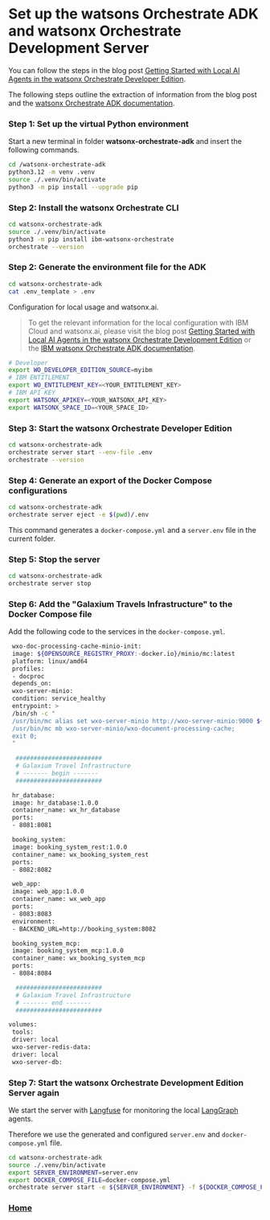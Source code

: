 # Set up the watsons Orchestrate ADK and watsonx Orchestrate Development Server

You can follow the steps in the blog post [Getting Started with Local AI Agents in the watsonx Orchestrate Developer Edition](https://suedbroecker.net/2025/06/25/getting-started-with-local-ai-agents-in-the-watsonx-orchestrate-developer-edition/).

The following steps outline the extraction of information from the blog post and the [watsonx Orchestrate ADK documentation](https://developer.watson-orchestrate.ibm.com/).

### Step 1: Set up the virtual Python environment

Start a new terminal in folder **watsonx-orchestrate-adk** and insert the following commands.

```sh
cd /watsonx-orchestrate-adk
python3.12 -m venv .venv
source ./.venv/bin/activate
python3 -m pip install --upgrade pip
```

### Step 2: Install the watsonx Orchestrate CLI

```sh
cd watsonx-orchestrate-adk
source ./.venv/bin/activate
python3 -m pip install ibm-watsonx-orchestrate
orchestrate --version
```

### Step 2: Generate the environment file for the ADK

```sh
cd watsonx-orchestrate-adk
cat .env_template > .env
```

Configuration for local usage and watsonx.ai.

>To get the relevant information for the local configuration with IBM Cloud and watsonx.ai, please visit the blog post [Getting Started with Local AI Agents in the watsonx Orchestrate Development Edition](https://suedbroecker.net/2025/06/25/getting-started-with-local-ai-agents-in-the-watsonx-orchestrate-developer-edition/) or the [IBM watsonx Orchestrate ADK documentation](https://developer.watson-orchestrate.ibm.com/getting_started/installing#ibm-cloud).


```sh
# Developer
export WO_DEVELOPER_EDITION_SOURCE=myibm
# IBM ENTITLEMENT
export WO_ENTITLEMENT_KEY=<YOUR_ENTITLEMENT_KEY>
# IBM API KEY
export WATSONX_APIKEY=<YOUR_WATSONX_API_KEY>
export WATSONX_SPACE_ID=<YOUR_SPACE_ID>
```

### Step 3: Start the watsonx Orchestrate Developer Edition

```sh
cd watsonx-orchestrate-adk
orchestrate server start --env-file .env
orchestrate --version
```

### Step 4: Generate an export of the Docker Compose configurations

```sh
cd watsonx-orchestrate-adk
orchestrate server eject -e $(pwd)/.env
```

This command generates a `docker-compose.yml` and a `server.env` file in the current folder.

### Step 5: Stop the server

```sh
cd watsonx-orchestrate-adk
orchestrate server stop
```

### Step 6: Add the "Galaxium Travels Infrastructure" to the Docker Compose file

Add the following code to the services in the `docker-compose.yml`.

```sh
 wxo-doc-processing-cache-minio-init:
 image: ${OPENSOURCE_REGISTRY_PROXY:-docker.io}/minio/mc:latest
 platform: linux/amd64
 profiles:
 - docproc
 depends_on:
 wxo-server-minio:
 condition: service_healthy
 entrypoint: >
 /bin/sh -c "
 /usr/bin/mc alias set wxo-server-minio http://wxo-server-minio:9000 ${MINIO_ROOT_USER:-minioadmin} ${MINIO_ROOT_PASSWORD:-watsonxorchestrate};
 /usr/bin/mc mb wxo-server-minio/wxo-document-processing-cache;
 exit 0;
 "
  
  ########################
  # Galaxium Travel Infrastructure 
  # ------- begin -------
  ########################

 hr_database:
 image: hr_database:1.0.0
 container_name: wx_hr_database
 ports:
 - 8081:8081

 booking_system:
 image: booking_system_rest:1.0.0
 container_name: wx_booking_system_rest
 ports:
 - 8082:8082

 web_app:
 image: web_app:1.0.0
 container_name: wx_web_app
 ports:
 - 8083:8083
 environment:
 - BACKEND_URL=http://booking_system:8082

 booking_system_mcp:
 image: booking_system_mcp:1.0.0
 container_name: wx_booking_system_mcp
 ports:
 - 8084:8084

  ########################
  # Galaxium Travel Infrastructure 
  # ------- end -------
  ########################

volumes:
 tools:
 driver: local
 wxo-server-redis-data:
 driver: local
 wxo-server-db:
```

### Step 7: Start the watsonx Orchestrate Development Edition Server again

We start the server with [Langfuse](https://github.com/langfuse/langfuse) for monitoring the local [LangGraph](https://github.com/langchain-ai/langgraph) agents.

Therefore we use the generated and configured `server.env` and `docker-compose.yml` file.

```sh
cd watsonx-orchestrate-adk
source ./.venv/bin/activate
export SERVER_ENVIRONMENT=server.env
export DOCKER_COMPOSE_FILE=docker-compose.yml
orchestrate server start -e ${SERVER_ENVIRONMENT} -f ${DOCKER_COMPOSE_FILE}  --with-langfuse
```

### [Home](https://github.com/thomassuedbroecker/draft-galaxium-travels-mcp-compose-watsonx-orchestrate/blob/main/README.md)